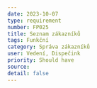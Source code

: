 ```yaml
---
date: 2023-10-07
type: requirement
number: FP025
title: Seznam zákazníků
tags: Funkční
category: Správa zákazníků
user: Vedení, Dispečink
priority: Should have
source: 
detail: false
---
```


